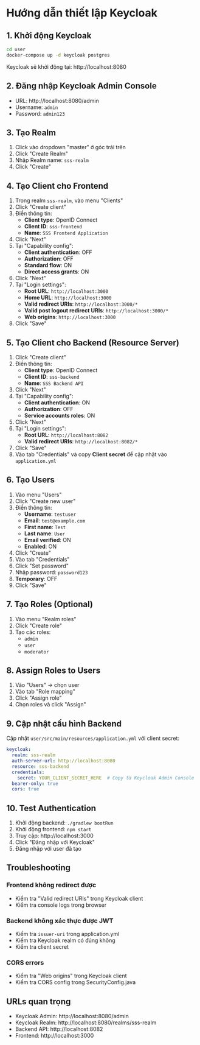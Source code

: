 # Hướng dẫn thiết lập Keycloak

## 1. Khởi động Keycloak

```bash
cd user
docker-compose up -d keycloak postgres
```

Keycloak sẽ khởi động tại: http://localhost:8080

## 2. Đăng nhập Keycloak Admin Console

- URL: http://localhost:8080/admin
- Username: `admin`
- Password: `admin123`

## 3. Tạo Realm

1. Click vào dropdown "master" ở góc trái trên
2. Click "Create Realm"
3. Nhập Realm name: `sss-realm`
4. Click "Create"

## 4. Tạo Client cho Frontend

1. Trong realm `sss-realm`, vào menu "Clients"
2. Click "Create client"
3. Điền thông tin:
   - **Client type**: OpenID Connect
   - **Client ID**: `sss-frontend`
   - **Name**: `SSS Frontend Application`
4. Click "Next"
5. Tại "Capability config":
   - **Client authentication**: OFF
   - **Authorization**: OFF
   - **Standard flow**: ON
   - **Direct access grants**: ON
6. Click "Next"
7. Tại "Login settings":
   - **Root URL**: `http://localhost:3000`
   - **Home URL**: `http://localhost:3000`
   - **Valid redirect URIs**: `http://localhost:3000/*`
   - **Valid post logout redirect URIs**: `http://localhost:3000/*`
   - **Web origins**: `http://localhost:3000`
8. Click "Save"

## 5. Tạo Client cho Backend (Resource Server)

1. Click "Create client"
2. Điền thông tin:
   - **Client type**: OpenID Connect
   - **Client ID**: `sss-backend`
   - **Name**: `SSS Backend API`
3. Click "Next"
4. Tại "Capability config":
   - **Client authentication**: ON
   - **Authorization**: OFF
   - **Service accounts roles**: ON
5. Click "Next"
6. Tại "Login settings":
   - **Root URL**: `http://localhost:8082`
   - **Valid redirect URIs**: `http://localhost:8082/*`
7. Click "Save"
8. Vào tab "Credentials" và copy **Client secret** để cập nhật vào `application.yml`

## 6. Tạo Users

1. Vào menu "Users"
2. Click "Create new user"
3. Điền thông tin:
   - **Username**: `testuser`
   - **Email**: `test@example.com`
   - **First name**: `Test`
   - **Last name**: `User`
   - **Email verified**: ON
   - **Enabled**: ON
4. Click "Create"
5. Vào tab "Credentials"
6. Click "Set password"
7. Nhập password: `password123`
8. **Temporary**: OFF
9. Click "Save"

## 7. Tạo Roles (Optional)

1. Vào menu "Realm roles"
2. Click "Create role"
3. Tạo các roles:
   - `admin`
   - `user`
   - `moderator`

## 8. Assign Roles to Users

1. Vào "Users" → chọn user
2. Vào tab "Role mapping"
3. Click "Assign role"
4. Chọn roles và click "Assign"

## 9. Cập nhật cấu hình Backend

Cập nhật `user/src/main/resources/application.yml` với client secret:

```yaml
keycloak:
  realm: sss-realm
  auth-server-url: http://localhost:8080
  resource: sss-backend
  credentials:
    secret: YOUR_CLIENT_SECRET_HERE  # Copy từ Keycloak Admin Console
  bearer-only: true
  cors: true
```

## 10. Test Authentication

1. Khởi động backend: `./gradlew bootRun`
2. Khởi động frontend: `npm start`
3. Truy cập: http://localhost:3000
4. Click "Đăng nhập với Keycloak"
5. Đăng nhập với user đã tạo

## Troubleshooting

### Frontend không redirect được
- Kiểm tra "Valid redirect URIs" trong Keycloak client
- Kiểm tra console logs trong browser

### Backend không xác thực được JWT
- Kiểm tra `issuer-uri` trong application.yml
- Kiểm tra Keycloak realm có đúng không
- Kiểm tra client secret

### CORS errors
- Kiểm tra "Web origins" trong Keycloak client
- Kiểm tra CORS config trong SecurityConfig.java

## URLs quan trọng

- Keycloak Admin: http://localhost:8080/admin
- Keycloak Realm: http://localhost:8080/realms/sss-realm
- Backend API: http://localhost:8082
- Frontend: http://localhost:3000
